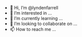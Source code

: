 - 👋 Hi, I’m @lyndenfarrell
- 👀 I’m interested in ...
- 🌱 I’m currently learning ...
- 💞️ I’m looking to collaborate on ...
- 📫 How to reach me ...

<!---
lyndenfarrell/lyndenfarrell is a ✨ special ✨ repository because its `README.md` (this file) appears on your GitHub profile.
You can click the Preview link to take a look at your changes.
--->
